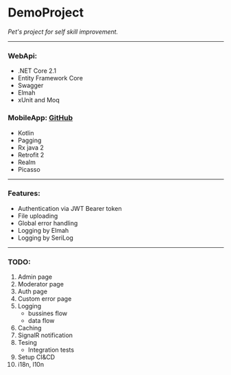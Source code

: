 # DemoProject

_Pet's project for self skill improvement._
___
### WebApi:
* .NET Core 2.1
* Entity Framework Core
* Swagger
* Elmah
* xUnit and Moq

### MobileApp: [GitHub](https://github.com/kresik3/DemoProject)
* Kotlin
* Pagging
* Rx java 2
* Retrofit 2
* Realm
* Picasso
___
### Features:
* Authentication via JWT Bearer token
* File uploading
* Global error handling
* Logging by Elmah
* Logging by SeriLog
___
### TODO:
1. Admin page
2. Moderator page
3. Auth page
4. Custom error page
5. Logging 
    * bussines flow
    * data flow
6. Caching
7. SignalR notification
8. Tesing
	* Integration tests
9. Setup CI&CD
10. i18n, l10n